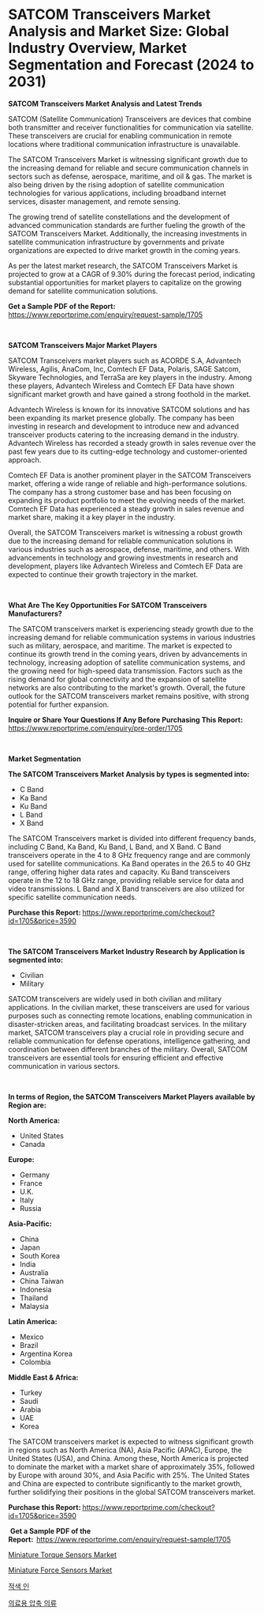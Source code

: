 <p><h1>SATCOM Transceivers Market Analysis and Market Size: Global Industry Overview, Market Segmentation and Forecast (2024 to 2031)</h1></p><p><strong>SATCOM Transceivers Market Analysis and Latest Trends</strong></p>
<p><p>SATCOM (Satellite Communication) Transceivers are devices that combine both transmitter and receiver functionalities for communication via satellite. These transceivers are crucial for enabling communication in remote locations where traditional communication infrastructure is unavailable.</p><p>The SATCOM Transceivers Market is witnessing significant growth due to the increasing demand for reliable and secure communication channels in sectors such as defense, aerospace, maritime, and oil & gas. The market is also being driven by the rising adoption of satellite communication technologies for various applications, including broadband internet services, disaster management, and remote sensing.</p><p>The growing trend of satellite constellations and the development of advanced communication standards are further fueling the growth of the SATCOM Transceivers Market. Additionally, the increasing investments in satellite communication infrastructure by governments and private organizations are expected to drive market growth in the coming years.</p><p>As per the latest market research, the SATCOM Transceivers Market is projected to grow at a CAGR of 9.30% during the forecast period, indicating substantial opportunities for market players to capitalize on the growing demand for satellite communication solutions.</p></p>
<p><strong>Get a Sample PDF of the Report:&nbsp;</strong> <a href="https://www.reportprime.com/enquiry/request-sample/1705">https://www.reportprime.com/enquiry/request-sample/1705</a></p>
<p>&nbsp;</p>
<p><strong>SATCOM Transceivers Major Market Players</strong></p>
<p><p>SATCOM Transceivers market players such as ACORDE S.A, Advantech Wireless, Agilis, AnaCom, Inc, Comtech EF Data, Polaris, SAGE Satcom, Skyware Technologies, and TerraSa are key players in the industry. Among these players, Advantech Wireless and Comtech EF Data have shown significant market growth and have gained a strong foothold in the market.</p><p>Advantech Wireless is known for its innovative SATCOM solutions and has been expanding its market presence globally. The company has been investing in research and development to introduce new and advanced transceiver products catering to the increasing demand in the industry. Advantech Wireless has recorded a steady growth in sales revenue over the past few years due to its cutting-edge technology and customer-oriented approach.</p><p>Comtech EF Data is another prominent player in the SATCOM Transceivers market, offering a wide range of reliable and high-performance solutions. The company has a strong customer base and has been focusing on expanding its product portfolio to meet the evolving needs of the market. Comtech EF Data has experienced a steady growth in sales revenue and market share, making it a key player in the industry.</p><p>Overall, the SATCOM Transceivers market is witnessing a robust growth due to the increasing demand for reliable communication solutions in various industries such as aerospace, defense, maritime, and others. With advancements in technology and growing investments in research and development, players like Advantech Wireless and Comtech EF Data are expected to continue their growth trajectory in the market.</p></p>
<p>&nbsp;</p>
<p><strong>What Are The Key Opportunities For SATCOM Transceivers Manufacturers?</strong></p>
<p><p>The SATCOM transceivers market is experiencing steady growth due to the increasing demand for reliable communication systems in various industries such as military, aerospace, and maritime. The market is expected to continue its growth trend in the coming years, driven by advancements in technology, increasing adoption of satellite communication systems, and the growing need for high-speed data transmission. Factors such as the rising demand for global connectivity and the expansion of satellite networks are also contributing to the market's growth. Overall, the future outlook for the SATCOM transceivers market remains positive, with strong potential for further expansion.</p></p>
<p><strong>Inquire or Share Your Questions If Any Before Purchasing This Report:</strong> <a href="https://www.reportprime.com/enquiry/pre-order/1705">https://www.reportprime.com/enquiry/pre-order/1705</a></p>
<p>&nbsp;</p>
<p><strong>Market Segmentation</strong></p>
<p><strong>The SATCOM Transceivers Market Analysis by types is segmented into:</strong></p>
<p><ul><li>C Band</li><li>Ka Band</li><li>Ku Band</li><li>L Band</li><li>X Band</li></ul></p>
<p><p>The SATCOM Transceivers market is divided into different frequency bands, including C Band, Ka Band, Ku Band, L Band, and X Band. C Band transceivers operate in the 4 to 8 GHz frequency range and are commonly used for satellite communications. Ka Band operates in the 26.5 to 40 GHz range, offering higher data rates and capacity. Ku Band transceivers operate in the 12 to 18 GHz range, providing reliable service for data and video transmissions. L Band and X Band transceivers are also utilized for specific satellite communication needs.</p></p>
<p><strong>Purchase this Report:&nbsp;</strong><a href="https://www.reportprime.com/checkout?id=1705&price=3590">https://www.reportprime.com/checkout?id=1705&price=3590</a></p>
<p>&nbsp;</p>
<p><strong>The SATCOM Transceivers Market Industry Research by Application is segmented into:</strong></p>
<p><ul><li>Civilian</li><li>Military</li></ul></p>
<p><p>SATCOM transceivers are widely used in both civilian and military applications. In the civilian market, these transceivers are used for various purposes such as connecting remote locations, enabling communication in disaster-stricken areas, and facilitating broadcast services. In the military market, SATCOM transceivers play a crucial role in providing secure and reliable communication for defense operations, intelligence gathering, and coordination between different branches of the military. Overall, SATCOM transceivers are essential tools for ensuring efficient and effective communication in various sectors.</p></p>
<p>&nbsp;</p>
<p><strong>In terms of Region, the SATCOM Transceivers Market Players available by Region are:</strong></p>
<p>
    <p> <strong> North America: </strong>
        <ul>
            <li>United States</li>
            <li>Canada</li>
        </ul>
        </p> 
    <p> <strong> Europe: </strong>
        <ul>
            <li>Germany</li>
            <li>France</li>
            <li>U.K.</li>
            <li>Italy</li>
            <li>Russia</li>
        </ul>
        </p> 
    <p> <strong> Asia-Pacific: </strong>
        <ul>
            <li>China</li>
            <li>Japan</li>
            <li>South Korea</li>
            <li>India</li>
            <li>Australia</li>
            <li>China Taiwan</li>
            <li>Indonesia</li>
            <li>Thailand</li>
            <li>Malaysia</li>
        </ul>
        </p> 
    <p> <strong> Latin America: </strong>
        <ul>
            <li>Mexico</li>
            <li>Brazil</li>
            <li>Argentina Korea</li>
            <li>Colombia</li>
        </ul>
        </p> 
    <p> <strong> Middle East & Africa: </strong>
        <ul>
            <li>Turkey</li>
            <li>Saudi</li>
            <li>Arabia</li>
            <li>UAE</li>
            <li>Korea</li>
        </ul>
    </p>
    </p>
<p><p>The SATCOM transceivers market is expected to witness significant growth in regions such as North America (NA), Asia Pacific (APAC), Europe, the United States (USA), and China. Among these, North America is projected to dominate the market with a market share of approximately 35%, followed by Europe with around 30%, and Asia Pacific with 25%. The United States and China are expected to contribute significantly to the market growth, further solidifying their positions in the global SATCOM transceivers market.</p></p>
<p><strong>Purchase this Report: </strong><a href="https://www.reportprime.com/checkout?id=1705&price=3590">https://www.reportprime.com/checkout?id=1705&price=3590</a></p>
<p>&nbsp;<strong>Get a Sample PDF of the Report:&nbsp;&nbsp;</strong><a href="https://www.reportprime.com/enquiry/request-sample/1705">https://www.reportprime.com/enquiry/request-sample/1705</a></p>
<p><strong></strong></p>
<p><p><a href="https://github.com/RoccoManning/Market-Research-Report-List-4/blob/main/miniature-torque-sensors-market.md">Miniature Torque Sensors Market</a></p><p><a href="https://github.com/gulaimolin/Market-Research-Report-List-3/blob/main/miniature-force-sensors-market.md">Miniature Force Sensors Market</a></p><p><a href="https://medium.com/@ieremiapadurariu20221/2024-2031-%EA%B8%B0%EA%B0%84%EC%9D%84-%EC%9C%84%ED%95%9C-%EC%A0%81%EB%A7%9D-%EB%B0%8F-%EC%8B%9C%EC%9E%A5-%EB%B6%84%EC%84%9D%EC%9D%B4-%EC%98%88%EC%B8%A1%EB%90%9C-%EC%A0%81%EC%9D%B8-%EC%9D%B8-%EC%82%B0%EC%97%85-%EB%8F%99%ED%96%A5%EA%B3%BC-%EC%8B%9C%EC%9E%A5-%EB%B6%84%EC%84%9D-2b65e9c150a0">적색 인</a></p><p><a href="https://medium.com/@avramcornescu20221/%EC%9D%98%EB%A3%8C-%EC%95%95%EC%B6%95-%EC%9D%98%EB%B3%B5-%EC%8B%9C%EC%9E%A5-%EC%84%B1%EA%B3%B5%EC%A0%81%EC%9D%B8-%EB%B9%84%EC%A6%88%EB%8B%88%EC%8A%A4-%EC%A0%84%EB%9E%B5%EC%9D%98-%ED%95%B5%EC%8B%AC%EC%9D%B8-%EC%98%88%EC%B8%A1-2031%EB%85%84%EA%B9%8C%EC%A7%80-368e79b92c8d">의료용 압축 의류</a></p></p>